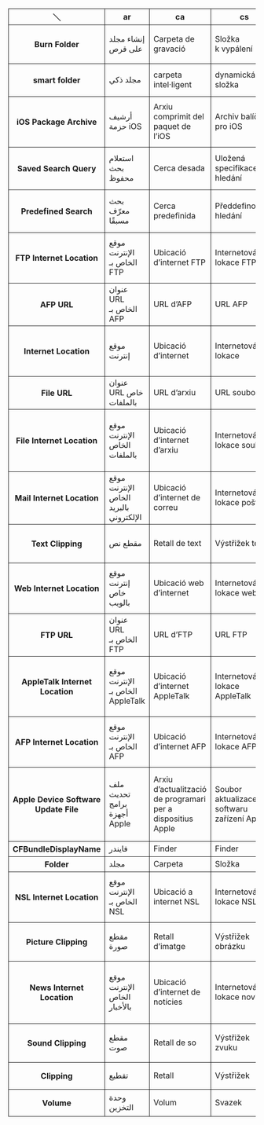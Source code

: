 <style>table { border-collapse:  collapse;table-layout: fixed;} th,td {border: solid 1px; }th{font-weight: bold;}</style><div class="CSS CLASS">
<table  class="CSS CLASS">
<caption>キャプションテキスト</caption>
<thead>
<tr>
<th title="R1C1">＼</th><th title="R1C2">ar</th><th title="R1C3">ca</th><th title="R1C4">cs</th><th title="R1C5">da</th><th title="R1C6">de</th><th title="R1C7">el</th><th title="R1C8">en</th><th title="R1C9">en_AU</th><th title="R1C10">en_GB</th><th title="R1C11">es</th><th title="R1C12">es_419</th><th title="R1C13">fi</th><th title="R1C14">fr</th><th title="R1C15">fr_CA</th><th title="R1C16">he</th><th title="R1C17">hi</th><th title="R1C18">hr</th><th title="R1C19">hu</th><th title="R1C20">id</th><th title="R1C21">it</th><th title="R1C22">ja</th><th title="R1C23">ko</th><th title="R1C24">ms</th><th title="R1C25">nl</th><th title="R1C26">no</th><th title="R1C27">pl</th><th title="R1C28">pt_BR</th><th title="R1C29">pt_PT</th><th title="R1C30">ro</th><th title="R1C31">ru</th><th title="R1C32">sk</th><th title="R1C33">sv</th><th title="R1C34">th</th><th title="R1C35">tr</th><th title="R1C36">uk</th><th title="R1C37">vi</th><th title="R1C38">zh_CN</th><th title="R1C39">zh_HK</th><th title="R1C40" scope="col">zh_TW</th>
</tr>
</thead>
<tbody>
<tr>
<th class="firstcolumn" title="R2C1:Burn Folder:＼"  scope="row">Burn Folder</th><td title="R2C2:Burn Folder:ar">إنشاء مجلد على قرص</td><td title="R2C3:Burn Folder:ca">Carpeta de gravació</td><td title="R2C4:Burn Folder:cs">Složka k vypálení</td><td title="R2C5:Burn Folder:da">Mappe til brænding</td><td title="R2C6:Burn Folder:de">Brennordner</td><td title="R2C7:Burn Folder:el">Φάκελος εγγραφής</td><td title="R2C8:Burn Folder:en">Burn Folder</td><td title="R2C9:Burn Folder:en_AU">Burn Folder</td><td title="R2C10:Burn Folder:en_GB">Burn Folder</td><td title="R2C11:Burn Folder:es">Carpeta de grabación</td><td title="R2C12:Burn Folder:es_419">Carpeta de grabación</td><td title="R2C13:Burn Folder:fi">Poltettava kansio</td><td title="R2C14:Burn Folder:fr">Dossier à graver</td><td title="R2C15:Burn Folder:fr_CA">Dossier à graver</td><td title="R2C16:Burn Folder:he">תיקיית צריבה</td><td title="R2C17:Burn Folder:hi">बर्न फ़ोल्डर</td><td title="R2C18:Burn Folder:hr">Mapa snimanja</td><td title="R2C19:Burn Folder:hu">Írási mappa</td><td title="R2C20:Burn Folder:id">Folder Bakar</td><td title="R2C21:Burn Folder:it">Cartella di masterizzazione</td><td title="R2C22:Burn Folder:ja">ディスク作成フォルダ</td><td title="R2C23:Burn Folder:ko">굽기 폴더</td><td title="R2C24:Burn Folder:ms">Folder Bakar</td><td title="R2C25:Burn Folder:nl">Brandmap</td><td title="R2C26:Burn Folder:no">Brennemappe</td><td title="R2C27:Burn Folder:pl">folder nagrywania</td><td title="R2C28:Burn Folder:pt_BR">Pasta de Gravação</td><td title="R2C29:Burn Folder:pt_PT">Pasta de gravação</td><td title="R2C30:Burn Folder:ro">Dosar de inscripționare</td><td title="R2C31:Burn Folder:ru">Новая папка записи</td><td title="R2C32:Burn Folder:sk">Priečinok na vypálenie</td><td title="R2C33:Burn Folder:sv">Bränningsmapp</td><td title="R2C34:Burn Folder:th">เขียนโฟลเดอร์</td><td title="R2C35:Burn Folder:tr">Diske Basılabilir Klasör</td><td title="R2C36:Burn Folder:uk">Папка для записування</td><td title="R2C37:Burn Folder:vi">Thư mục ghi đĩa</td><td title="R2C38:Burn Folder:zh_CN">刻录文件夹</td><td title="R2C39:Burn Folder:zh_HK">燒錄資料夾</td><td title="R2C40:Burn Folder:zh_TW">燒錄檔案夾</td>
</tr>
<tr>
<th class="firstcolumn" title="R3C1:smart folder:＼"  scope="row">smart folder</th><td title="R3C2:smart folder:ar">مجلد ذكي</td><td title="R3C3:smart folder:ca">carpeta intel·ligent</td><td title="R3C4:smart folder:cs">dynamická složka</td><td title="R3C5:smart folder:da">smart mappe</td><td title="R3C6:smart folder:de">Intelligenter Ordner</td><td title="R3C7:smart folder:el">έξυπνος φάκελος</td><td title="R3C8:smart folder:en">smart folder</td><td title="R3C9:smart folder:en_AU">smart folder</td><td title="R3C10:smart folder:en_GB">smart folder</td><td title="R3C11:smart folder:es">carpeta inteligente</td><td title="R3C12:smart folder:es_419">carpeta inteligente</td><td title="R3C13:smart folder:fi">älykäs kansio</td><td title="R3C14:smart folder:fr">dossier intelligent</td><td title="R3C15:smart folder:fr_CA">dossier intelligent</td><td title="R3C16:smart folder:he">תיקיה חכמה</td><td title="R3C17:smart folder:hi">स्मार्ट फ़ोल्डर</td><td title="R3C18:smart folder:hr">pametna mapa</td><td title="R3C19:smart folder:hu">intelligens mappa</td><td title="R3C20:smart folder:id">folder cerdas</td><td title="R3C21:smart folder:it">cartella smart</td><td title="R3C22:smart folder:ja">スマートフォルダ</td><td title="R3C23:smart folder:ko">스마트 폴더</td><td title="R3C24:smart folder:ms">folder pintar</td><td title="R3C25:smart folder:nl">slimme map</td><td title="R3C26:smart folder:no">smart mappe</td><td title="R3C27:smart folder:pl">folder inteligentny</td><td title="R3C28:smart folder:pt_BR">pasta inteligente</td><td title="R3C29:smart folder:pt_PT">pasta inteligente</td><td title="R3C30:smart folder:ro">dosar inteligent</td><td title="R3C31:smart folder:ru">смарт-папка</td><td title="R3C32:smart folder:sk">dynamický priečinok</td><td title="R3C33:smart folder:sv">smart mapp</td><td title="R3C34:smart folder:th">โฟลเดอร์อัจฉริยะ</td><td title="R3C35:smart folder:tr">akıllı klasör</td><td title="R3C36:smart folder:uk">динамічна папка</td><td title="R3C37:smart folder:vi">thư mục thông minh</td><td title="R3C38:smart folder:zh_CN">智能文件夹</td><td title="R3C39:smart folder:zh_HK">智慧型資料夾</td><td title="R3C40:smart folder:zh_TW">智慧型檔案夾</td>
</tr>
<tr>
<th class="firstcolumn" title="R4C1:iOS Package Archive:＼"  scope="row">iOS Package Archive</th><td title="R4C2:iOS Package Archive:ar">أرشيف حزمة iOS</td><td title="R4C3:iOS Package Archive:ca">Arxiu comprimit del paquet de l’iOS</td><td title="R4C4:iOS Package Archive:cs">Archiv balíčku pro iOS</td><td title="R4C5:iOS Package Archive:da">iOS-pakkearkiv</td><td title="R4C6:iOS Package Archive:de">iOS-Paketarchiv</td><td title="R4C7:iOS Package Archive:el">Αρχειοθήκη πακέτου iOS</td><td title="R4C8:iOS Package Archive:en">iOS Package Archive</td><td title="R4C9:iOS Package Archive:en_AU">iOS Package Archive</td><td title="R4C10:iOS Package Archive:en_GB">iOS Package Archive</td><td title="R4C11:iOS Package Archive:es">Archivo del paquete de iOS</td><td title="R4C12:iOS Package Archive:es_419">Archivo del paquete de iOS</td><td title="R4C13:iOS Package Archive:fi">iOS-pakettiarkisto</td><td title="R4C14:iOS Package Archive:fr">Archive de paquet iOS</td><td title="R4C15:iOS Package Archive:fr_CA">Archive de paquet iOS</td><td title="R4C16:iOS Package Archive:he">ארכיון חבילת iOS</td><td title="R4C17:iOS Package Archive:hi">iOS पैकेज आर्काइव</td><td title="R4C18:iOS Package Archive:hr">Arhiva iOS paketa</td><td title="R4C19:iOS Package Archive:hu">iOS-csomagarchívum</td><td title="R4C20:iOS Package Archive:id">Arsip Paket iOS</td><td title="R4C21:iOS Package Archive:it">Archivio pacchetto iOS</td><td title="R4C22:iOS Package Archive:ja">iOSパッケージのアーカイブ</td><td title="R4C23:iOS Package Archive:ko">iOS 패키지 아카이브</td><td title="R4C24:iOS Package Archive:ms">Arkib Pakej iOS</td><td title="R4C25:iOS Package Archive:nl">iOS-pakketarchief</td><td title="R4C26:iOS Package Archive:no">iOS-pakkearkiv</td><td title="R4C27:iOS Package Archive:pl">Archiwum pakietu iOS</td><td title="R4C28:iOS Package Archive:pt_BR">Arquivo Comprimido de Pacote do iOS</td><td title="R4C29:iOS Package Archive:pt_PT">Arquivo de pacote do iOS</td><td title="R4C30:iOS Package Archive:ro">Arhivă pachet iOS</td><td title="R4C31:iOS Package Archive:ru">Архив пакета iOS</td><td title="R4C32:iOS Package Archive:sk">Archív balíka iOS</td><td title="R4C33:iOS Package Archive:sv">iOS-paketarkiv</td><td title="R4C34:iOS Package Archive:th">ที่เก็บถาวรของชุดโปรแกรม iOS</td><td title="R4C35:iOS Package Archive:tr">iOS Paketi Arşivi</td><td title="R4C36:iOS Package Archive:uk">Архів пакета iOS</td><td title="R4C37:iOS Package Archive:vi">Bộ lưu trữ gói iOS</td><td title="R4C38:iOS Package Archive:zh_CN">iOS软件包归档</td><td title="R4C39:iOS Package Archive:zh_HK">iOS套裝封存檔</td><td title="R4C40:iOS Package Archive:zh_TW">iOS套件封存檔</td>
</tr>
<tr>
<th class="firstcolumn" title="R5C1:Saved Search Query:＼"  scope="row">Saved Search Query</th><td title="R5C2:Saved Search Query:ar">استعلام بحث محفوظ</td><td title="R5C3:Saved Search Query:ca">Cerca desada</td><td title="R5C4:Saved Search Query:cs">Uložená specifikace hledání</td><td title="R5C5:Saved Search Query:da">Gemt søgning</td><td title="R5C6:Saved Search Query:de">Gesicherte Suchabfrage</td><td title="R5C7:Saved Search Query:el">Αποθηκευμένο ερώτημα αναζήτησης</td><td title="R5C8:Saved Search Query:en">Saved Search Query</td><td title="R5C9:Saved Search Query:en_AU">Saved Search Query</td><td title="R5C10:Saved Search Query:en_GB">Saved Search Query</td><td title="R5C11:Saved Search Query:es">Búsqueda guardada</td><td title="R5C12:Saved Search Query:es_419">Búsqueda guardada</td><td title="R5C13:Saved Search Query:fi">Tallennettu hakukysely</td><td title="R5C14:Saved Search Query:fr">Recherche enregistrée</td><td title="R5C15:Saved Search Query:fr_CA">Recherche enregistrée</td><td title="R5C16:Saved Search Query:he">שאילתת חיפוש שמורה</td><td title="R5C17:Saved Search Query:hi">सहेजे गए सर्च क्वेरी</td><td title="R5C18:Saved Search Query:hr">Spremljeni upit pretrage</td><td title="R5C19:Saved Search Query:hu">Mentett keresési lekérdezés</td><td title="R5C20:Saved Search Query:id">Permintaan Pencarian yang Disimpan</td><td title="R5C21:Saved Search Query:it">Query di ricerca salvata</td><td title="R5C22:Saved Search Query:ja">保存された検索クエリー</td><td title="R5C23:Saved Search Query:ko">저장된 검색 쿼리</td><td title="R5C24:Saved Search Query:ms">Pertanyaan Carian Disimpan</td><td title="R5C25:Saved Search Query:nl">Bewaarde zoekactie</td><td title="R5C26:Saved Search Query:no">Arkivert søk</td><td title="R5C27:Saved Search Query:pl">zachowane wyszukiwanie</td><td title="R5C28:Saved Search Query:pt_BR">Busca Salva</td><td title="R5C29:Saved Search Query:pt_PT">Pesquisa guardada</td><td title="R5C30:Saved Search Query:ro">Căutare prin interogare salvată</td><td title="R5C31:Saved Search Query:ru">Сохр. параметры поиска</td><td title="R5C32:Saved Search Query:sk">Uložená požiadavka na vyhľadávanie</td><td title="R5C33:Saved Search Query:sv">Sparad sökfråga</td><td title="R5C34:Saved Search Query:th">คำถามในการค้นหาที่บันทึกไว้</td><td title="R5C35:Saved Search Query:tr">Kaydedilmiş Arama Sorgusu</td><td title="R5C36:Saved Search Query:uk">Збережені запити на пошук</td><td title="R5C37:Saved Search Query:vi">Truy vấn tìm kiếm đã lưu</td><td title="R5C38:Saved Search Query:zh_CN">已存储的搜索查询</td><td title="R5C39:Saved Search Query:zh_HK">已儲存的搜尋查詢</td><td title="R5C40:Saved Search Query:zh_TW">已儲存的搜尋查詢</td>
</tr>
<tr>
<th class="firstcolumn" title="R6C1:Predefined Search:＼"  scope="row">Predefined Search</th><td title="R6C2:Predefined Search:ar">بحث معرّف مسبقًا</td><td title="R6C3:Predefined Search:ca">Cerca predefinida</td><td title="R6C4:Predefined Search:cs">Předdefinované hledání</td><td title="R6C5:Predefined Search:da">Foruddefineret søgning</td><td title="R6C6:Predefined Search:de">Vordefinierte Suche</td><td title="R6C7:Predefined Search:el">Προκαθορισμένη αναζήτηση</td><td title="R6C8:Predefined Search:en">Predefined Search</td><td title="R6C9:Predefined Search:en_AU">Predefined Search</td><td title="R6C10:Predefined Search:en_GB">Predefined Search</td><td title="R6C11:Predefined Search:es">Búsqueda predefinida</td><td title="R6C12:Predefined Search:es_419">Búsqueda predefinida</td><td title="R6C13:Predefined Search:fi">Esimääritelty haku</td><td title="R6C14:Predefined Search:fr">Recherche prédéfinie</td><td title="R6C15:Predefined Search:fr_CA">Recherche prédéfinie</td><td title="R6C16:Predefined Search:he">חיפוש מוגדר מראש</td><td title="R6C17:Predefined Search:hi">पूर्वनिर्धारित खोज</td><td title="R6C18:Predefined Search:hr">Unaprijed definirana pretraga</td><td title="R6C19:Predefined Search:hu">Előre megadott keresés</td><td title="R6C20:Predefined Search:id">Pencarian yang Ditentukan Sebelumnya</td><td title="R6C21:Predefined Search:it">Ricerca predefinita</td><td title="R6C22:Predefined Search:ja">定義済みの検索</td><td title="R6C23:Predefined Search:ko">프리셋된 검색</td><td title="R6C24:Predefined Search:ms">Carian Pratakrif</td><td title="R6C25:Predefined Search:nl">Voorgedefinieerde zoekopdracht</td><td title="R6C26:Predefined Search:no">Forhåndsdefinert søk</td><td title="R6C27:Predefined Search:pl">wstępnie zdefiniowane wyszukiwanie</td><td title="R6C28:Predefined Search:pt_BR">Busca Predefinida</td><td title="R6C29:Predefined Search:pt_PT">Pesquisa predefinida</td><td title="R6C30:Predefined Search:ro">Căutare predefinită</td><td title="R6C31:Predefined Search:ru">Предопределенный поиск</td><td title="R6C32:Predefined Search:sk">Preddefinované Vyhľadávanie</td><td title="R6C33:Predefined Search:sv">Fördefinierad sökning</td><td title="R6C34:Predefined Search:th">การค้นหาที่กำหนดไว้ล่วงหน้า</td><td title="R6C35:Predefined Search:tr">Önceden Tanımlı Arama</td><td title="R6C36:Predefined Search:uk">Передвизначений пошук</td><td title="R6C37:Predefined Search:vi">Tìm kiếm được xác định trước</td><td title="R6C38:Predefined Search:zh_CN">预先定义的搜索</td><td title="R6C39:Predefined Search:zh_HK">預先定義的搜尋</td><td title="R6C40:Predefined Search:zh_TW">預先定義的搜尋</td>
</tr>
<tr>
<th class="firstcolumn" title="R7C1:FTP Internet Location:＼"  scope="row">FTP Internet Location</th><td title="R7C2:FTP Internet Location:ar">موقع الإنترنت الخاص بـ FTP</td><td title="R7C3:FTP Internet Location:ca">Ubicació d’internet FTP</td><td title="R7C4:FTP Internet Location:cs">Internetová lokace FTP</td><td title="R7C5:FTP Internet Location:da">Internetadresse via FTP</td><td title="R7C6:FTP Internet Location:de">FTP-Internetadresse</td><td title="R7C7:FTP Internet Location:el">Διαδικτυακή τοποθεσία FTP</td><td title="R7C8:FTP Internet Location:en">FTP Internet Location</td><td title="R7C9:FTP Internet Location:en_AU">FTP Internet Location</td><td title="R7C10:FTP Internet Location:en_GB">FTP Internet Location</td><td title="R7C11:FTP Internet Location:es">Dirección de internet FTP</td><td title="R7C12:FTP Internet Location:es_419">Dirección de Internet FTP</td><td title="R7C13:FTP Internet Location:fi">FTP-internet-sijainti</td><td title="R7C14:FTP Internet Location:fr">Adresse Internet FTP</td><td title="R7C15:FTP Internet Location:fr_CA">Adresse Internet FTP</td><td title="R7C16:FTP Internet Location:he">קישור FTP</td><td title="R7C17:FTP Internet Location:hi">FTP इंटरनेट स्थल</td><td title="R7C18:FTP Internet Location:hr">FTP internetska lokacija</td><td title="R7C19:FTP Internet Location:hu">FTP-internethely</td><td title="R7C20:FTP Internet Location:id">Lokasi Internet FTP</td><td title="R7C21:FTP Internet Location:it">Indirizzo internet FTP</td><td title="R7C22:FTP Internet Location:ja">FTPインターネットロケーション</td><td title="R7C23:FTP Internet Location:ko">FTP 인터넷 위치</td><td title="R7C24:FTP Internet Location:ms">Lokasi Internet FTP</td><td title="R7C25:FTP Internet Location:nl">FTP-internetlocatie</td><td title="R7C26:FTP Internet Location:no">FTP-adresse</td><td title="R7C27:FTP Internet Location:pl">adres FTP w Internecie</td><td title="R7C28:FTP Internet Location:pt_BR">Localização de Internet do FTP</td><td title="R7C29:FTP Internet Location:pt_PT">Localização de internet FTP</td><td title="R7C30:FTP Internet Location:ro">Adresă internet FTP</td><td title="R7C31:FTP Internet Location:ru">FTP интернет-адрес</td><td title="R7C32:FTP Internet Location:sk">Internetová lokalita FTP</td><td title="R7C33:FTP Internet Location:sv">FTP-internetplats</td><td title="R7C34:FTP Internet Location:th">ตำแหน่งอินเทอร์เน็ตของ FTP</td><td title="R7C35:FTP Internet Location:tr">FTP İnternet Yeri</td><td title="R7C36:FTP Internet Location:uk">Інтернет-адреса FTP</td><td title="R7C37:FTP Internet Location:vi">Vị trí internet FTP</td><td title="R7C38:FTP Internet Location:zh_CN">FTP互联网位置</td><td title="R7C39:FTP Internet Location:zh_HK">FTP互聯網位置</td><td title="R7C40:FTP Internet Location:zh_TW">FTP網際網路位置</td>
</tr>
<tr>
<th class="firstcolumn" title="R8C1:AFP URL:＼"  scope="row">AFP URL</th><td title="R8C2:AFP URL:ar">عنوان URL الخاص بـ AFP</td><td title="R8C3:AFP URL:ca">URL d’AFP</td><td title="R8C4:AFP URL:cs">URL AFP</td><td title="R8C5:AFP URL:da">AFP-URL</td><td title="R8C6:AFP URL:de">AFP-URL</td><td title="R8C7:AFP URL:el">URL AFP</td><td title="R8C8:AFP URL:en">AFP URL</td><td title="R8C9:AFP URL:en_AU">AFP URL</td><td title="R8C10:AFP URL:en_GB">AFP URL</td><td title="R8C11:AFP URL:es">URL AFP</td><td title="R8C12:AFP URL:es_419">URL AFP</td><td title="R8C13:AFP URL:fi">AFP-osoite</td><td title="R8C14:AFP URL:fr">URL AFP</td><td title="R8C15:AFP URL:fr_CA">URL AFP</td><td title="R8C16:AFP URL:he">כתובת AFP</td><td title="R8C17:AFP URL:hi">AFP URL</td><td title="R8C18:AFP URL:hr">AFP URL</td><td title="R8C19:AFP URL:hu">AFP URL</td><td title="R8C20:AFP URL:id">URL AFP</td><td title="R8C21:AFP URL:it">URL AFP</td><td title="R8C22:AFP URL:ja">AFP URL</td><td title="R8C23:AFP URL:ko">AFP URL</td><td title="R8C24:AFP URL:ms">URL AFP</td><td title="R8C25:AFP URL:nl">AFP-URL</td><td title="R8C26:AFP URL:no">AFP-URL</td><td title="R8C27:AFP URL:pl">URL AFP</td><td title="R8C28:AFP URL:pt_BR">URL do AFP</td><td title="R8C29:AFP URL:pt_PT">URL AFP</td><td title="R8C30:AFP URL:ro">URL pentru AFP</td><td title="R8C31:AFP URL:ru">AFP URL</td><td title="R8C32:AFP URL:sk">AFP URL</td><td title="R8C33:AFP URL:sv">AFP-URL</td><td title="R8C34:AFP URL:th">AFP URL</td><td title="R8C35:AFP URL:tr">AFP URL’si</td><td title="R8C36:AFP URL:uk">URL-адреса AFP</td><td title="R8C37:AFP URL:vi">URL AFP</td><td title="R8C38:AFP URL:zh_CN">AFP URL</td><td title="R8C39:AFP URL:zh_HK">AFP URL</td><td title="R8C40:AFP URL:zh_TW">AFP URL</td>
</tr>
<tr>
<th class="firstcolumn" title="R9C1:Internet Location:＼"  scope="row">Internet Location</th><td title="R9C2:Internet Location:ar">موقع إنترنت</td><td title="R9C3:Internet Location:ca">Ubicació d’internet</td><td title="R9C4:Internet Location:cs">Internetová lokace</td><td title="R9C5:Internet Location:da">Internetadresse</td><td title="R9C6:Internet Location:de">Internetadresse</td><td title="R9C7:Internet Location:el">Διαδικτυακή τοποθεσία </td><td title="R9C8:Internet Location:en">Internet Location</td><td title="R9C9:Internet Location:en_AU">Internet Location</td><td title="R9C10:Internet Location:en_GB">Internet Location</td><td title="R9C11:Internet Location:es">Dirección de internet</td><td title="R9C12:Internet Location:es_419">Dirección de Internet</td><td title="R9C13:Internet Location:fi">Internet-sijainti</td><td title="R9C14:Internet Location:fr">Adresse Internet</td><td title="R9C15:Internet Location:fr_CA">Adresse Internet</td><td title="R9C16:Internet Location:he">קישור</td><td title="R9C17:Internet Location:hi">इंटरनेट स्थान</td><td title="R9C18:Internet Location:hr">Internetska lokacija</td><td title="R9C19:Internet Location:hu">Internethely</td><td title="R9C20:Internet Location:id">Lokasi Internet</td><td title="R9C21:Internet Location:it">Indirizzo internet</td><td title="R9C22:Internet Location:ja">インターネットロケーション</td><td title="R9C23:Internet Location:ko">인터넷 위치</td><td title="R9C24:Internet Location:ms">Lokasi Internet</td><td title="R9C25:Internet Location:nl">Internetlocatie</td><td title="R9C26:Internet Location:no">Internettadresse</td><td title="R9C27:Internet Location:pl">adres w Internecie</td><td title="R9C28:Internet Location:pt_BR">Localização de Internet</td><td title="R9C29:Internet Location:pt_PT">Localização de internet</td><td title="R9C30:Internet Location:ro">Adresă internet</td><td title="R9C31:Internet Location:ru">Интернет-адрес</td><td title="R9C32:Internet Location:sk">Internetová lokalita</td><td title="R9C33:Internet Location:sv">Internetplats</td><td title="R9C34:Internet Location:th">ตำแหน่งอินเทอร์เน็ต</td><td title="R9C35:Internet Location:tr">İnternet Yeri</td><td title="R9C36:Internet Location:uk">Інтернет-адреса</td><td title="R9C37:Internet Location:vi">Vị trí internet</td><td title="R9C38:Internet Location:zh_CN">互联网位置</td><td title="R9C39:Internet Location:zh_HK">互聯網位置</td><td title="R9C40:Internet Location:zh_TW">網際網路位置</td>
</tr>
<tr>
<th class="firstcolumn" title="R10C1:File URL:＼"  scope="row">File URL</th><td title="R10C2:File URL:ar">عنوان URL خاص بالملفات</td><td title="R10C3:File URL:ca">URL d’arxiu</td><td title="R10C4:File URL:cs">URL souboru</td><td title="R10C5:File URL:da">Arkivs URL</td><td title="R10C6:File URL:de">Datei-URL</td><td title="R10C7:File URL:el">URL αρχείου</td><td title="R10C8:File URL:en">File URL</td><td title="R10C9:File URL:en_AU">File URL</td><td title="R10C10:File URL:en_GB">File URL</td><td title="R10C11:File URL:es">Archivo URL</td><td title="R10C12:File URL:es_419">Archivo URL</td><td title="R10C13:File URL:fi">Tiedosto-osoite</td><td title="R10C14:File URL:fr">URL du fichier</td><td title="R10C15:File URL:fr_CA">URL du fichier</td><td title="R10C16:File URL:he">כתובת הקובץ</td><td title="R10C17:File URL:hi">फ़ाइल URL</td><td title="R10C18:File URL:hr">URL datoteke</td><td title="R10C19:File URL:hu">Fájl URL</td><td title="R10C20:File URL:id">URL File</td><td title="R10C21:File URL:it">File URL</td><td title="R10C22:File URL:ja">ファイルURL</td><td title="R10C23:File URL:ko">파일 URL</td><td title="R10C24:File URL:ms">URL Fail</td><td title="R10C25:File URL:nl">Bestands-URL</td><td title="R10C26:File URL:no">Fil-URL</td><td title="R10C27:File URL:pl">adres URL pliku</td><td title="R10C28:File URL:pt_BR">URL do Arquivo</td><td title="R10C29:File URL:pt_PT">URL do Ficheiro</td><td title="R10C30:File URL:ro">URL pentru fișier</td><td title="R10C31:File URL:ru">URL-адрес файла</td><td title="R10C32:File URL:sk">URL súboru</td><td title="R10C33:File URL:sv">Fil-URL</td><td title="R10C34:File URL:th">URL ของไฟล์</td><td title="R10C35:File URL:tr">Dosya URL’si</td><td title="R10C36:File URL:uk">URL файлу</td><td title="R10C37:File URL:vi">URL tệp</td><td title="R10C38:File URL:zh_CN">文件URL</td><td title="R10C39:File URL:zh_HK">檔案URL</td><td title="R10C40:File URL:zh_TW">檔案URL</td>
</tr>
<tr>
<th class="firstcolumn" title="R11C1:File Internet Location:＼"  scope="row">File Internet Location</th><td title="R11C2:File Internet Location:ar">موقع الإنترنت الخاص بالملفات</td><td title="R11C3:File Internet Location:ca">Ubicació d’internet d’arxiu</td><td title="R11C4:File Internet Location:cs">Internetová lokace souboru</td><td title="R11C5:File Internet Location:da">Internetadresse via arkivsystem</td><td title="R11C6:File Internet Location:de">Datei-Internetadresse</td><td title="R11C7:File Internet Location:el">Διαδικτυακή τοποθεσία αρχείου</td><td title="R11C8:File Internet Location:en">File Internet Location</td><td title="R11C9:File Internet Location:en_AU">File Internet Location</td><td title="R11C10:File Internet Location:en_GB">File Internet Location</td><td title="R11C11:File Internet Location:es">Dirección de internet del archivo</td><td title="R11C12:File Internet Location:es_419">Dirección de Internet del archivo</td><td title="R11C13:File Internet Location:fi">Tiedoston internet-sijainti</td><td title="R11C14:File Internet Location:fr">Adresse Internet du fichier</td><td title="R11C15:File Internet Location:fr_CA">Adresse Internet du fichier</td><td title="R11C16:File Internet Location:he">קישור קובץ</td><td title="R11C17:File Internet Location:hi">फ़ाइल इंटरनेट स्थल</td><td title="R11C18:File Internet Location:hr">Internetska lokacija datoteke</td><td title="R11C19:File Internet Location:hu">Fájlinternethely</td><td title="R11C20:File Internet Location:id">Lokasi Internet File</td><td title="R11C21:File Internet Location:it">Indirizzo file internet</td><td title="R11C22:File Internet Location:ja">ファイルインターネットロケーション</td><td title="R11C23:File Internet Location:ko">파일 인터넷 위치</td><td title="R11C24:File Internet Location:ms">Lokasi Internet Fail</td><td title="R11C25:File Internet Location:nl">Bestandsinternetlocatie</td><td title="R11C26:File Internet Location:no">Fil-internettadresse</td><td title="R11C27:File Internet Location:pl">adres pliku w Internecie</td><td title="R11C28:File Internet Location:pt_BR">Localização de Internet do Arquivo</td><td title="R11C29:File Internet Location:pt_PT">Localização de internet do ficheiro</td><td title="R11C30:File Internet Location:ro">Adresă internet pentru fișier</td><td title="R11C31:File Internet Location:ru">Интернет-адрес файла</td><td title="R11C32:File Internet Location:sk">Internetová lokalita Súboru</td><td title="R11C33:File Internet Location:sv">Fil-internetplats</td><td title="R11C34:File Internet Location:th">ตำแหน่งอินเทอร์เน็ตของไฟล์</td><td title="R11C35:File Internet Location:tr">Dosyanın İnternet Yeri</td><td title="R11C36:File Internet Location:uk">Інтернет-адреса файлу</td><td title="R11C37:File Internet Location:vi">Vị trí internet của tệp</td><td title="R11C38:File Internet Location:zh_CN">文件互联网位置</td><td title="R11C39:File Internet Location:zh_HK">檔案互聯網位置</td><td title="R11C40:File Internet Location:zh_TW">檔案網際網路位置</td>
</tr>
<tr>
<th class="firstcolumn" title="R12C1:Mail Internet Location:＼"  scope="row">Mail Internet Location</th><td title="R12C2:Mail Internet Location:ar">موقع الإنترنت الخاص بالبريد الإلكتروني</td><td title="R12C3:Mail Internet Location:ca">Ubicació d’internet de correu</td><td title="R12C4:Mail Internet Location:cs">Internetová lokace pošty</td><td title="R12C5:Mail Internet Location:da">Internetadresse via mailprotokol</td><td title="R12C6:Mail Internet Location:de">Mail-Internetadresse</td><td title="R12C7:Mail Internet Location:el">Διαδικτυακή τοποθεσία Mail</td><td title="R12C8:Mail Internet Location:en">Mail Internet Location</td><td title="R12C9:Mail Internet Location:en_AU">Mail Internet Location</td><td title="R12C10:Mail Internet Location:en_GB">Mail Internet Location</td><td title="R12C11:Mail Internet Location:es">Dirección de internet de correo</td><td title="R12C12:Mail Internet Location:es_419">Dirección de Internet de correo</td><td title="R12C13:Mail Internet Location:fi">Sähköposti-internet-sijainti</td><td title="R12C14:Mail Internet Location:fr">Adresse Internet de Mail</td><td title="R12C15:Mail Internet Location:fr_CA">Adresse Internet de Mail</td><td title="R12C16:Mail Internet Location:he">קישור דוא״ל</td><td title="R12C17:Mail Internet Location:hi">मेल इंटरनेट स्थान</td><td title="R12C18:Mail Internet Location:hr">Mail internet lokacija</td><td title="R12C19:Mail Internet Location:hu">Mail-internethely</td><td title="R12C20:Mail Internet Location:id">Lokasi Internet Mail</td><td title="R12C21:Mail Internet Location:it">Indirizzo internet Mail</td><td title="R12C22:Mail Internet Location:ja">メールインターネットロケーション</td><td title="R12C23:Mail Internet Location:ko">Mail 인터넷 위치</td><td title="R12C24:Mail Internet Location:ms">Lokasi Internet Mail</td><td title="R12C25:Mail Internet Location:nl">E-mailinternetlocatie</td><td title="R12C26:Mail Internet Location:no">E-postadresse</td><td title="R12C27:Mail Internet Location:pl">adres pocztowy w Internecie</td><td title="R12C28:Mail Internet Location:pt_BR">Localização de Internet do Correio</td><td title="R12C29:Mail Internet Location:pt_PT">Localização de internet do correio</td><td title="R12C30:Mail Internet Location:ro">Adresă internet de e-mail</td><td title="R12C31:Mail Internet Location:ru">Интернет-адрес Почты</td><td title="R12C32:Mail Internet Location:sk">Internetová lokalita Mailu</td><td title="R12C33:Mail Internet Location:sv">Mail-internetplats</td><td title="R12C34:Mail Internet Location:th">ตำแหน่งอินเทอร์เน็ตเมล</td><td title="R12C35:Mail Internet Location:tr">Mail İnternet Yeri</td><td title="R12C36:Mail Internet Location:uk">Поштова адреса</td><td title="R12C37:Mail Internet Location:vi">Vị trí internet của Mail</td><td title="R12C38:Mail Internet Location:zh_CN">邮件互联网位置</td><td title="R12C39:Mail Internet Location:zh_HK">郵件互聯網位置</td><td title="R12C40:Mail Internet Location:zh_TW">郵件網際網路位置</td>
</tr>
<tr>
<th class="firstcolumn" title="R13C1:Text Clipping:＼"  scope="row">Text Clipping</th><td title="R13C2:Text Clipping:ar">مقطع نص</td><td title="R13C3:Text Clipping:ca">Retall de text</td><td title="R13C4:Text Clipping:cs">Výstřižek textu</td><td title="R13C5:Text Clipping:da">Tekstudsnit</td><td title="R13C6:Text Clipping:de">Textclip</td><td title="R13C7:Text Clipping:el">Περικοπή κειμένου</td><td title="R13C8:Text Clipping:en">Text Clipping</td><td title="R13C9:Text Clipping:en_AU">Text Clipping</td><td title="R13C10:Text Clipping:en_GB">Text Clipping</td><td title="R13C11:Text Clipping:es">Recorte de texto</td><td title="R13C12:Text Clipping:es_419">Recorte de texto</td><td title="R13C13:Text Clipping:fi">Tekstileike</td><td title="R13C14:Text Clipping:fr">Extrait de texte</td><td title="R13C15:Text Clipping:fr_CA">Extrait de texte</td><td title="R13C16:Text Clipping:he">קטע מלל</td><td title="R13C17:Text Clipping:hi">टेक्स्ट क्लिपिंग</td><td title="R13C18:Text Clipping:hr">Isječak teksta</td><td title="R13C19:Text Clipping:hu">Szövegkivágás</td><td title="R13C20:Text Clipping:id">Pemendekan Teks</td><td title="R13C21:Text Clipping:it">Archivio testo</td><td title="R13C22:Text Clipping:ja">テキストクリッピング</td><td title="R13C23:Text Clipping:ko">텍스트 클리핑</td><td title="R13C24:Text Clipping:ms">Pemotongan Teks</td><td title="R13C25:Text Clipping:nl">Tekstfragment</td><td title="R13C26:Text Clipping:no">Tekstutklipp</td><td title="R13C27:Text Clipping:pl">wycinek tekstowy</td><td title="R13C28:Text Clipping:pt_BR">Recorte de Texto</td><td title="R13C29:Text Clipping:pt_PT">Extrato de texto</td><td title="R13C30:Text Clipping:ro">Decupaj text</td><td title="R13C31:Text Clipping:ru">Фрагмент текста</td><td title="R13C32:Text Clipping:sk">Výrez z textu</td><td title="R13C33:Text Clipping:sv">Textutdrag</td><td title="R13C34:Text Clipping:th">คลิปข้อความ</td><td title="R13C35:Text Clipping:tr">Metin Kesiği</td><td title="R13C36:Text Clipping:uk">Текстовий фрагмент</td><td title="R13C37:Text Clipping:vi">Cắt văn bản</td><td title="R13C38:Text Clipping:zh_CN">文本剪辑</td><td title="R13C39:Text Clipping:zh_HK">文字片段</td><td title="R13C40:Text Clipping:zh_TW">文字片段</td>
</tr>
<tr>
<th class="firstcolumn" title="R14C1:Web Internet Location:＼"  scope="row">Web Internet Location</th><td title="R14C2:Web Internet Location:ar">موقع إنترنت خاص بالويب</td><td title="R14C3:Web Internet Location:ca">Ubicació web d’internet</td><td title="R14C4:Web Internet Location:cs">Internetová lokace webu</td><td title="R14C5:Web Internet Location:da">Internetadresse</td><td title="R14C6:Web Internet Location:de">Web-Internetadresse</td><td title="R14C7:Web Internet Location:el">Διαδικτυακή τοποθεσία Ιστού</td><td title="R14C8:Web Internet Location:en">Web Internet Location</td><td title="R14C9:Web Internet Location:en_AU">Web Internet Location</td><td title="R14C10:Web Internet Location:en_GB">Web Internet Location</td><td title="R14C11:Web Internet Location:es">Dirección de internet de la Web</td><td title="R14C12:Web Internet Location:es_419">Dirección de Internet de la Web</td><td title="R14C13:Web Internet Location:fi">Internet-sijainti</td><td title="R14C14:Web Internet Location:fr">Adresse Internet du Web</td><td title="R14C15:Web Internet Location:fr_CA">Adresse Internet du Web</td><td title="R14C16:Web Internet Location:he">קישור ברשת</td><td title="R14C17:Web Internet Location:hi">वेब इंटरनेट स्थान</td><td title="R14C18:Web Internet Location:hr">Internetska web lokacija</td><td title="R14C19:Web Internet Location:hu">Webinternethely</td><td title="R14C20:Web Internet Location:id">Lokasi Internet Web</td><td title="R14C21:Web Internet Location:it">Indirizzo web internet</td><td title="R14C22:Web Internet Location:ja">Webインターネットロケーション</td><td title="R14C23:Web Internet Location:ko">웹 인터넷 위치</td><td title="R14C24:Web Internet Location:ms">Lokasi Internet Web</td><td title="R14C25:Web Internet Location:nl">Web-internetlocatie</td><td title="R14C26:Web Internet Location:no">Internettadresse</td><td title="R14C27:Web Internet Location:pl">adres www w Internecie</td><td title="R14C28:Web Internet Location:pt_BR">Localização na Internet (Web)</td><td title="R14C29:Web Internet Location:pt_PT">Localização web internet</td><td title="R14C30:Web Internet Location:ro">Adresă internet pentru web</td><td title="R14C31:Web Internet Location:ru">Интернет-адрес</td><td title="R14C32:Web Internet Location:sk">Webová internetová lokalita</td><td title="R14C33:Web Internet Location:sv">Webb-internetplats</td><td title="R14C34:Web Internet Location:th">ตำแหน่งอินเทอร์เน็ตของเว็บ</td><td title="R14C35:Web Internet Location:tr">Web İnternet Yeri</td><td title="R14C36:Web Internet Location:uk">Адреса вебсторінки</td><td title="R14C37:Web Internet Location:vi">Vị trí Web trên internet</td><td title="R14C38:Web Internet Location:zh_CN">网页互联网位置</td><td title="R14C39:Web Internet Location:zh_HK">網頁互聯網位置</td><td title="R14C40:Web Internet Location:zh_TW">網頁網際網路位置</td>
</tr>
<tr>
<th class="firstcolumn" title="R15C1:FTP URL:＼"  scope="row">FTP URL</th><td title="R15C2:FTP URL:ar">عنوان URL الخاص بـ FTP</td><td title="R15C3:FTP URL:ca">URL d’FTP</td><td title="R15C4:FTP URL:cs">URL FTP</td><td title="R15C5:FTP URL:da">FTP-URL</td><td title="R15C6:FTP URL:de">FTP-URL</td><td title="R15C7:FTP URL:el">URL FTP</td><td title="R15C8:FTP URL:en">FTP URL</td><td title="R15C9:FTP URL:en_AU">FTP URL</td><td title="R15C10:FTP URL:en_GB">FTP URL</td><td title="R15C11:FTP URL:es">URL FTP</td><td title="R15C12:FTP URL:es_419">URL FTP</td><td title="R15C13:FTP URL:fi">FTP-osoite</td><td title="R15C14:FTP URL:fr">URL FTP</td><td title="R15C15:FTP URL:fr_CA">URL FTP</td><td title="R15C16:FTP URL:he">כתובת FTP</td><td title="R15C17:FTP URL:hi">FTP URL</td><td title="R15C18:FTP URL:hr">FTP URL</td><td title="R15C19:FTP URL:hu">FTP URL</td><td title="R15C20:FTP URL:id">URL FTP</td><td title="R15C21:FTP URL:it">URL FTP</td><td title="R15C22:FTP URL:ja">FTP URL</td><td title="R15C23:FTP URL:ko">FTP URL</td><td title="R15C24:FTP URL:ms">FTP URL</td><td title="R15C25:FTP URL:nl">FTP-URL</td><td title="R15C26:FTP URL:no">FTP-URL</td><td title="R15C27:FTP URL:pl">adres URL FTP</td><td title="R15C28:FTP URL:pt_BR">URL do FTP</td><td title="R15C29:FTP URL:pt_PT">URL FTP</td><td title="R15C30:FTP URL:ro">URL pentru FTP</td><td title="R15C31:FTP URL:ru">FTP URL</td><td title="R15C32:FTP URL:sk">FTP URL</td><td title="R15C33:FTP URL:sv">FTP-URL</td><td title="R15C34:FTP URL:th">FTP URL</td><td title="R15C35:FTP URL:tr">FTP URL’si</td><td title="R15C36:FTP URL:uk">FTP-адреса</td><td title="R15C37:FTP URL:vi">URL FTP</td><td title="R15C38:FTP URL:zh_CN">FTP URL</td><td title="R15C39:FTP URL:zh_HK">FTP URL</td><td title="R15C40:FTP URL:zh_TW">FTP URL</td>
</tr>
<tr>
<th class="firstcolumn" title="R16C1:AppleTalk Internet Location:＼"  scope="row">AppleTalk Internet Location</th><td title="R16C2:AppleTalk Internet Location:ar">موقع الإنترنت الخاص بـ AppleTalk</td><td title="R16C3:AppleTalk Internet Location:ca">Ubicació d’internet AppleTalk</td><td title="R16C4:AppleTalk Internet Location:cs">Internetová lokace AppleTalk</td><td title="R16C5:AppleTalk Internet Location:da">Internetadresse via AppleTalk</td><td title="R16C6:AppleTalk Internet Location:de">AppleTalk-Internetadresse</td><td title="R16C7:AppleTalk Internet Location:el">Διαδικτυακή τοποθεσία AppleTalk</td><td title="R16C8:AppleTalk Internet Location:en">AppleTalk Internet Location</td><td title="R16C9:AppleTalk Internet Location:en_AU">AppleTalk Internet Location</td><td title="R16C10:AppleTalk Internet Location:en_GB">AppleTalk Internet Location</td><td title="R16C11:AppleTalk Internet Location:es">Dirección de internet AppleTalk</td><td title="R16C12:AppleTalk Internet Location:es_419">Dirección de Internet AppleTalk</td><td title="R16C13:AppleTalk Internet Location:fi">AppleTalk-internet-sijainti</td><td title="R16C14:AppleTalk Internet Location:fr">Adresse Internet AppleTalk</td><td title="R16C15:AppleTalk Internet Location:fr_CA">Adresse Internet AppleTalk</td><td title="R16C16:AppleTalk Internet Location:he">קישור AppleTalk</td><td title="R16C17:AppleTalk Internet Location:hi">AppleTalk इंटरनेट स्थल</td><td title="R16C18:AppleTalk Internet Location:hr">AppleTalk internetska lokacija</td><td title="R16C19:AppleTalk Internet Location:hu">AppleTalk internethely</td><td title="R16C20:AppleTalk Internet Location:id">Lokasi Internet AppleTalk</td><td title="R16C21:AppleTalk Internet Location:it">Indirizzo internet AppleTalk</td><td title="R16C22:AppleTalk Internet Location:ja">AppleTalkインターネットロケーション</td><td title="R16C23:AppleTalk Internet Location:ko">AppleTalk 인터넷 위치</td><td title="R16C24:AppleTalk Internet Location:ms">Lokasi Internet AppleTalk</td><td title="R16C25:AppleTalk Internet Location:nl">AppleTalk-internetlocatie</td><td title="R16C26:AppleTalk Internet Location:no">AppleTalk-internettadresse</td><td title="R16C27:AppleTalk Internet Location:pl">adres AppleTalk w Internecie</td><td title="R16C28:AppleTalk Internet Location:pt_BR">Localização de Internet da AppleTalk</td><td title="R16C29:AppleTalk Internet Location:pt_PT">Localização de internet AppleTalk</td><td title="R16C30:AppleTalk Internet Location:ro">Adresă internet AppleTalk</td><td title="R16C31:AppleTalk Internet Location:ru">AppleTalk интернет-адрес</td><td title="R16C32:AppleTalk Internet Location:sk">AppleTalk Internetová lokalita</td><td title="R16C33:AppleTalk Internet Location:sv">AppleTalk-internetplats</td><td title="R16C34:AppleTalk Internet Location:th">ตำแหน่งอินเทอร์เน็ตของ AppleTalk</td><td title="R16C35:AppleTalk Internet Location:tr">AppleTalk İnternet Yeri</td><td title="R16C36:AppleTalk Internet Location:uk">Інтернет-адреса AppleTalk</td><td title="R16C37:AppleTalk Internet Location:vi">Vị trí AppleTalk trên internet</td><td title="R16C38:AppleTalk Internet Location:zh_CN">AppleTalk互联网位置</td><td title="R16C39:AppleTalk Internet Location:zh_HK">AppleTalk互聯網位置</td><td title="R16C40:AppleTalk Internet Location:zh_TW">AppleTalk網際網路位置</td>
</tr>
<tr>
<th class="firstcolumn" title="R17C1:AFP Internet Location:＼"  scope="row">AFP Internet Location</th><td title="R17C2:AFP Internet Location:ar">موقع الإنترنت الخاص بـ AFP</td><td title="R17C3:AFP Internet Location:ca">Ubicació d’internet AFP</td><td title="R17C4:AFP Internet Location:cs">Internetová lokace AFP</td><td title="R17C5:AFP Internet Location:da">Internetadresse via AFP</td><td title="R17C6:AFP Internet Location:de">AFP-Internetadresse</td><td title="R17C7:AFP Internet Location:el">Διαδικτυακή τοποθεσία AFP</td><td title="R17C8:AFP Internet Location:en">AFP Internet Location</td><td title="R17C9:AFP Internet Location:en_AU">AFP Internet Location</td><td title="R17C10:AFP Internet Location:en_GB">AFP Internet Location</td><td title="R17C11:AFP Internet Location:es">Dirección de internet AFP</td><td title="R17C12:AFP Internet Location:es_419">Dirección de Internet AFP</td><td title="R17C13:AFP Internet Location:fi">AFP-internet-sijainti</td><td title="R17C14:AFP Internet Location:fr">Adresse Internet AFP</td><td title="R17C15:AFP Internet Location:fr_CA">Adresse Internet AFP</td><td title="R17C16:AFP Internet Location:he">קישור AFP</td><td title="R17C17:AFP Internet Location:hi">AFP इंटरनेट स्थल</td><td title="R17C18:AFP Internet Location:hr">AFP internetska lokacija</td><td title="R17C19:AFP Internet Location:hu">AFP internethely</td><td title="R17C20:AFP Internet Location:id">Lokasi Internet AFP</td><td title="R17C21:AFP Internet Location:it">Indirizzo internet AFP</td><td title="R17C22:AFP Internet Location:ja">AFPインターネットロケーション</td><td title="R17C23:AFP Internet Location:ko">AFP 인터넷 위치</td><td title="R17C24:AFP Internet Location:ms">Lokasi Internet AFP</td><td title="R17C25:AFP Internet Location:nl">AFP-internetlocatie</td><td title="R17C26:AFP Internet Location:no">AFP-internettadresse</td><td title="R17C27:AFP Internet Location:pl">adres AFP w Internecie</td><td title="R17C28:AFP Internet Location:pt_BR">Localização de Internet do AFP</td><td title="R17C29:AFP Internet Location:pt_PT">Localização de internet AFP</td><td title="R17C30:AFP Internet Location:ro">Adresă internet AFP</td><td title="R17C31:AFP Internet Location:ru">AFP интернет-адрес</td><td title="R17C32:AFP Internet Location:sk">AFP internetová lokalita</td><td title="R17C33:AFP Internet Location:sv">AFP-internetplats</td><td title="R17C34:AFP Internet Location:th">ตำแหน่งอินเทอร์เน็ตของ AFP</td><td title="R17C35:AFP Internet Location:tr">AFP İnternet Yeri</td><td title="R17C36:AFP Internet Location:uk">Інтернет-адреса AFP</td><td title="R17C37:AFP Internet Location:vi">Vị trí internet AFP</td><td title="R17C38:AFP Internet Location:zh_CN">AFP互联网位置</td><td title="R17C39:AFP Internet Location:zh_HK">AFP互聯網位置</td><td title="R17C40:AFP Internet Location:zh_TW">AFP網際網路位置</td>
</tr>
<tr>
<th class="firstcolumn" title="R18C1:Apple Device Software Update File:＼"  scope="row">Apple Device Software Update File</th><td title="R18C2:Apple Device Software Update File:ar">ملف تحديث برامج أجهزة Apple</td><td title="R18C3:Apple Device Software Update File:ca">Arxiu d’actualització de programari per a dispositius Apple</td><td title="R18C4:Apple Device Software Update File:cs">Soubor aktualizace softwaru zařízení Apple</td><td title="R18C5:Apple Device Software Update File:da">Arkiv med softwareopdatering til Apple-enhed</td><td title="R18C6:Apple Device Software Update File:de">Updatedatei für Gerätesoftware von Apple</td><td title="R18C7:Apple Device Software Update File:el">Αρχείο ενημέρωσης λογισμικού συσκευής Apple</td><td title="R18C8:Apple Device Software Update File:en">Apple Device Software Update File</td><td title="R18C9:Apple Device Software Update File:en_AU">Apple Device Software Update File</td><td title="R18C10:Apple Device Software Update File:en_GB">Apple Device Software Update File</td><td title="R18C11:Apple Device Software Update File:es">Archivo de actualización de software del dispositivo Apple</td><td title="R18C12:Apple Device Software Update File:es_419">Archivo de actualización de software para dispositivos Apple</td><td title="R18C13:Apple Device Software Update File:fi">Apple-laitteen ohjelmistopäivitystiedosto</td><td title="R18C14:Apple Device Software Update File:fr">Fichier de mise à jour logicielle d’appareil Apple</td><td title="R18C15:Apple Device Software Update File:fr_CA">Fichier de mise à jour logicielle de l’appareil Apple</td><td title="R18C16:Apple Device Software Update File:he">קובץ עדכון תוכנה של מכשיר Apple</td><td title="R18C17:Apple Device Software Update File:hi">Apple डिवाइस सॉफ़्टवेयर अपडेट फ़ाइल</td><td title="R18C18:Apple Device Software Update File:hr">Datoteka ažuriranja softvera Apple uređaja</td><td title="R18C19:Apple Device Software Update File:hu">Apple-eszköz szoftverfrissítési fájlja</td><td title="R18C20:Apple Device Software Update File:id">File Pembaruan Perangkat Lunak Perangkat Apple</td><td title="R18C21:Apple Device Software Update File:it">File di aggiornamento software dispositivo Apple</td><td title="R18C22:Apple Device Software Update File:ja">Appleデバイスのソフトウェアアップデートファイル</td><td title="R18C23:Apple Device Software Update File:ko">Apple 기기 소프트웨어 업데이트 파일</td><td title="R18C24:Apple Device Software Update File:ms">Fail Kemas Kini Perisian Peranti Apple</td><td title="R18C25:Apple Device Software Update File:nl">Software-updatebestand Apple apparaat</td><td title="R18C26:Apple Device Software Update File:no">Programvareoppdateringsfil for Apple-enhet</td><td title="R18C27:Apple Device Software Update File:pl">Plik uaktualnienia oprogramowania urządzenia Apple</td><td title="R18C28:Apple Device Software Update File:pt_BR">Arquivo de Atualização de Software do Dispositivo Apple</td><td title="R18C29:Apple Device Software Update File:pt_PT">Ficheiro de atualização de software de dispositivos Apple</td><td title="R18C30:Apple Device Software Update File:ro">Fișier actualizare software dispozitiv Apple</td><td title="R18C31:Apple Device Software Update File:ru">Файл обновления ПО устройства Apple</td><td title="R18C32:Apple Device Software Update File:sk">Súbor aktualizácie softvéru Apple zariadenia</td><td title="R18C33:Apple Device Software Update File:sv">Programuppdateringsfil för Apple-enhet</td><td title="R18C34:Apple Device Software Update File:th">ไฟล์รายการอัปเดตซอฟต์แวร์อุปกรณ์ Apple</td><td title="R18C35:Apple Device Software Update File:tr">Apple Aygıtı Yazılım Güncellemesi Dosyası</td><td title="R18C36:Apple Device Software Update File:uk">Файл оновлення ПЗ пристрою Apple</td><td title="R18C37:Apple Device Software Update File:vi">Tệp cập nhật phần mềm thiết bị Apple</td><td title="R18C38:Apple Device Software Update File:zh_CN">Apple设备软件更新文件</td><td title="R18C39:Apple Device Software Update File:zh_HK">Apple裝置軟件更新檔案</td><td title="R18C40:Apple Device Software Update File:zh_TW">Apple裝置軟體更新檔案</td>
</tr>
<tr>
<th class="firstcolumn" title="R19C1:CFBundleDisplayName:＼"  scope="row">CFBundleDisplayName</th><td title="R19C2:CFBundleDisplayName:ar">فايندر</td><td title="R19C3:CFBundleDisplayName:ca">Finder</td><td title="R19C4:CFBundleDisplayName:cs">Finder</td><td title="R19C5:CFBundleDisplayName:da">Finder</td><td title="R19C6:CFBundleDisplayName:de">Finder</td><td title="R19C7:CFBundleDisplayName:el">Finder</td><td title="R19C8:CFBundleDisplayName:en">Finder</td><td title="R19C9:CFBundleDisplayName:en_AU">Finder</td><td title="R19C10:CFBundleDisplayName:en_GB">Finder</td><td title="R19C11:CFBundleDisplayName:es">Finder</td><td title="R19C12:CFBundleDisplayName:es_419">Finder</td><td title="R19C13:CFBundleDisplayName:fi">Finder</td><td title="R19C14:CFBundleDisplayName:fr">Finder</td><td title="R19C15:CFBundleDisplayName:fr_CA">Finder</td><td title="R19C16:CFBundleDisplayName:he">Finder</td><td title="R19C17:CFBundleDisplayName:hi">Finder</td><td title="R19C18:CFBundleDisplayName:hr">Finder</td><td title="R19C19:CFBundleDisplayName:hu">Finder</td><td title="R19C20:CFBundleDisplayName:id">Finder</td><td title="R19C21:CFBundleDisplayName:it">Finder</td><td title="R19C22:CFBundleDisplayName:ja">Finder</td><td title="R19C23:CFBundleDisplayName:ko">Finder</td><td title="R19C24:CFBundleDisplayName:ms">Finder</td><td title="R19C25:CFBundleDisplayName:nl">Finder</td><td title="R19C26:CFBundleDisplayName:no">Finder</td><td title="R19C27:CFBundleDisplayName:pl">Finder</td><td title="R19C28:CFBundleDisplayName:pt_BR">Finder</td><td title="R19C29:CFBundleDisplayName:pt_PT">Finder</td><td title="R19C30:CFBundleDisplayName:ro">Finder</td><td title="R19C31:CFBundleDisplayName:ru">Finder</td><td title="R19C32:CFBundleDisplayName:sk">Finder</td><td title="R19C33:CFBundleDisplayName:sv">Finder</td><td title="R19C34:CFBundleDisplayName:th">Finder</td><td title="R19C35:CFBundleDisplayName:tr">Finder</td><td title="R19C36:CFBundleDisplayName:uk">Finder</td><td title="R19C37:CFBundleDisplayName:vi">Finder</td><td title="R19C38:CFBundleDisplayName:zh_CN">访达</td><td title="R19C39:CFBundleDisplayName:zh_HK">Finder</td><td title="R19C40:CFBundleDisplayName:zh_TW">Finder</td>
</tr>
<tr>
<th class="firstcolumn" title="R20C1:Folder:＼"  scope="row">Folder</th><td title="R20C2:Folder:ar">مجلد</td><td title="R20C3:Folder:ca">Carpeta</td><td title="R20C4:Folder:cs">Složka</td><td title="R20C5:Folder:da">Mappe</td><td title="R20C6:Folder:de">Ordner</td><td title="R20C7:Folder:el">Φάκελος</td><td title="R20C8:Folder:en">Folder</td><td title="R20C9:Folder:en_AU">Folder</td><td title="R20C10:Folder:en_GB">Folder</td><td title="R20C11:Folder:es">Carpeta</td><td title="R20C12:Folder:es_419">Carpeta</td><td title="R20C13:Folder:fi">Kansio</td><td title="R20C14:Folder:fr">Dossier</td><td title="R20C15:Folder:fr_CA">Dossier</td><td title="R20C16:Folder:he">תיקיה</td><td title="R20C17:Folder:hi">फ़ोल्डर</td><td title="R20C18:Folder:hr">Mapa</td><td title="R20C19:Folder:hu">Mappa</td><td title="R20C20:Folder:id">Folder</td><td title="R20C21:Folder:it">Cartella</td><td title="R20C22:Folder:ja">フォルダ</td><td title="R20C23:Folder:ko">폴더</td><td title="R20C24:Folder:ms">Folder</td><td title="R20C25:Folder:nl">Map</td><td title="R20C26:Folder:no">Mappe</td><td title="R20C27:Folder:pl">folder</td><td title="R20C28:Folder:pt_BR">Pasta</td><td title="R20C29:Folder:pt_PT">Pasta</td><td title="R20C30:Folder:ro">Dosar</td><td title="R20C31:Folder:ru">Папка</td><td title="R20C32:Folder:sk">Priečinok</td><td title="R20C33:Folder:sv">Mapp</td><td title="R20C34:Folder:th">โฟลเดอร์</td><td title="R20C35:Folder:tr">Klasör</td><td title="R20C36:Folder:uk">Папка</td><td title="R20C37:Folder:vi">Thư mục</td><td title="R20C38:Folder:zh_CN">文件夹</td><td title="R20C39:Folder:zh_HK">資料夾</td><td title="R20C40:Folder:zh_TW">檔案夾</td>
</tr>
<tr>
<th class="firstcolumn" title="R21C1:NSL Internet Location:＼"  scope="row">NSL Internet Location</th><td title="R21C2:NSL Internet Location:ar">موقع الإنترنت الخاص بـ NSL</td><td title="R21C3:NSL Internet Location:ca">Ubicació a internet NSL</td><td title="R21C4:NSL Internet Location:cs">Internetová lokace NSL</td><td title="R21C5:NSL Internet Location:da">Internetadresse via NSL</td><td title="R21C6:NSL Internet Location:de">NSL-Internetadresse</td><td title="R21C7:NSL Internet Location:el">Διαδικτυακή τοποθεσία NSL</td><td title="R21C8:NSL Internet Location:en">NSL Internet Location</td><td title="R21C9:NSL Internet Location:en_AU">NSL Internet Location</td><td title="R21C10:NSL Internet Location:en_GB">NSL Internet Location</td><td title="R21C11:NSL Internet Location:es">Dirección de internet NSL</td><td title="R21C12:NSL Internet Location:es_419">Dirección de Internet NSL</td><td title="R21C13:NSL Internet Location:fi">NSL-internet-sijainti</td><td title="R21C14:NSL Internet Location:fr">Adresse Internet NSL</td><td title="R21C15:NSL Internet Location:fr_CA">Adresse Internet NSL</td><td title="R21C16:NSL Internet Location:he">קישור NSL</td><td title="R21C17:NSL Internet Location:hi">NSL इंटरनेट स्थान</td><td title="R21C18:NSL Internet Location:hr">NSL Internetska lokacija</td><td title="R21C19:NSL Internet Location:hu">NSL-internethely</td><td title="R21C20:NSL Internet Location:id">Lokasi Internet NSL</td><td title="R21C21:NSL Internet Location:it">Indirizzo internet NSL</td><td title="R21C22:NSL Internet Location:ja">NSLインターネットロケーション</td><td title="R21C23:NSL Internet Location:ko">NSL 인터넷 위치</td><td title="R21C24:NSL Internet Location:ms">Lokasi Internet NSL</td><td title="R21C25:NSL Internet Location:nl">NSL-internetlocatie</td><td title="R21C26:NSL Internet Location:no">MSL-internettadresse</td><td title="R21C27:NSL Internet Location:pl">adres NSL w Internecie</td><td title="R21C28:NSL Internet Location:pt_BR">Localização de Internet do NLS</td><td title="R21C29:NSL Internet Location:pt_PT">Localização de internet NSL</td><td title="R21C30:NSL Internet Location:ro">Adresă internet NSL</td><td title="R21C31:NSL Internet Location:ru">NSL интернет-адрес</td><td title="R21C32:NSL Internet Location:sk">Internetová lokalita NSL</td><td title="R21C33:NSL Internet Location:sv">NSL-internetplats</td><td title="R21C34:NSL Internet Location:th">ตำแหน่งอินเทอร์เน็ตของ NSL</td><td title="R21C35:NSL Internet Location:tr">NSL İnternet Yeri</td><td title="R21C36:NSL Internet Location:uk">Інтернет-адреса NSL</td><td title="R21C37:NSL Internet Location:vi">Vị trí NSL trên internet</td><td title="R21C38:NSL Internet Location:zh_CN">NSL互联网位置</td><td title="R21C39:NSL Internet Location:zh_HK">NSL互聯網位置</td><td title="R21C40:NSL Internet Location:zh_TW">NSL網際網路位置</td>
</tr>
<tr>
<th class="firstcolumn" title="R22C1:Picture Clipping:＼"  scope="row">Picture Clipping</th><td title="R22C2:Picture Clipping:ar">مقطع صورة</td><td title="R22C3:Picture Clipping:ca">Retall d’imatge</td><td title="R22C4:Picture Clipping:cs">Výstřižek obrázku</td><td title="R22C5:Picture Clipping:da">Billedudsnit</td><td title="R22C6:Picture Clipping:de">Grafikclip</td><td title="R22C7:Picture Clipping:el">Περικοπή εικόνας</td><td title="R22C8:Picture Clipping:en">Picture Clipping</td><td title="R22C9:Picture Clipping:en_AU">Picture Clipping</td><td title="R22C10:Picture Clipping:en_GB">Picture Clipping</td><td title="R22C11:Picture Clipping:es">Recorte de imagen</td><td title="R22C12:Picture Clipping:es_419">Recorte de imagen</td><td title="R22C13:Picture Clipping:fi">Kuvaleike</td><td title="R22C14:Picture Clipping:fr">Extrait d’image</td><td title="R22C15:Picture Clipping:fr_CA">Extrait d’image</td><td title="R22C16:Picture Clipping:he">קטע תמונה</td><td title="R22C17:Picture Clipping:hi">तस्वीर की क्लिपिंग</td><td title="R22C18:Picture Clipping:hr">Isječak slike</td><td title="R22C19:Picture Clipping:hu">Képkivágás</td><td title="R22C20:Picture Clipping:id">Pemendekan Gambar</td><td title="R22C21:Picture Clipping:it">Archivio immagine</td><td title="R22C22:Picture Clipping:ja">ピクチャクリッピング</td><td title="R22C23:Picture Clipping:ko">그림 클리핑</td><td title="R22C24:Picture Clipping:ms">Pemotongan Gambar</td><td title="R22C25:Picture Clipping:nl">Afbeeldingsfragment</td><td title="R22C26:Picture Clipping:no">Bildeutklipp</td><td title="R22C27:Picture Clipping:pl">wycinek obrazkowy</td><td title="R22C28:Picture Clipping:pt_BR">Recorte de Imagem</td><td title="R22C29:Picture Clipping:pt_PT">Extrato de imagem</td><td title="R22C30:Picture Clipping:ro">Decupaj imagine</td><td title="R22C31:Picture Clipping:ru">Фрагмент рисунка</td><td title="R22C32:Picture Clipping:sk">Výrez z obrázka</td><td title="R22C33:Picture Clipping:sv">Bildutdrag</td><td title="R22C34:Picture Clipping:th">คลิปรูปภาพ</td><td title="R22C35:Picture Clipping:tr">Resim Kesiği</td><td title="R22C36:Picture Clipping:uk">Фрагмент зображення</td><td title="R22C37:Picture Clipping:vi">Cắt ảnh</td><td title="R22C38:Picture Clipping:zh_CN">图片剪辑</td><td title="R22C39:Picture Clipping:zh_HK">圖片片段</td><td title="R22C40:Picture Clipping:zh_TW">圖片片段</td>
</tr>
<tr>
<th class="firstcolumn" title="R23C1:News Internet Location:＼"  scope="row">News Internet Location</th><td title="R23C2:News Internet Location:ar">موقع الإنترنت الخاص بالأخبار</td><td title="R23C3:News Internet Location:ca">Ubicació d’internet de notícies</td><td title="R23C4:News Internet Location:cs">Internetová lokace novinek</td><td title="R23C5:News Internet Location:da">Internetadresse via nyhedsprotokol</td><td title="R23C6:News Internet Location:de">News-Internetadresse</td><td title="R23C7:News Internet Location:el">Διαδικτυακή τοποθεσία ειδήσεων</td><td title="R23C8:News Internet Location:en">News Internet Location</td><td title="R23C9:News Internet Location:en_AU">News Internet Location</td><td title="R23C10:News Internet Location:en_GB">News Internet Location</td><td title="R23C11:News Internet Location:es">Dirección de internet de noticias</td><td title="R23C12:News Internet Location:es_419">Dirección de Internet de noticias</td><td title="R23C13:News Internet Location:fi">Uutisryhmä-internet-sijainti</td><td title="R23C14:News Internet Location:fr">Adresse Internet des informations</td><td title="R23C15:News Internet Location:fr_CA">Adresse Internet de nouvelles</td><td title="R23C16:News Internet Location:he">קישור News</td><td title="R23C17:News Internet Location:hi">समाचार इंटरनेट स्थान</td><td title="R23C18:News Internet Location:hr">Internet lokacija vijesti</td><td title="R23C19:News Internet Location:hu">Hírek-internethely</td><td title="R23C20:News Internet Location:id">Lokasi Internet Berita</td><td title="R23C21:News Internet Location:it">Indirizzo internet News</td><td title="R23C22:News Internet Location:ja">ニュースインターネットロケーション</td><td title="R23C23:News Internet Location:ko">뉴스 인터넷 위치</td><td title="R23C24:News Internet Location:ms">Lokasi Internet Berita</td><td title="R23C25:News Internet Location:nl">Nieuws-internetlocatie</td><td title="R23C26:News Internet Location:no">Nyhetsgruppeadresse</td><td title="R23C27:News Internet Location:pl">adres wiadomości w Internecie</td><td title="R23C28:News Internet Location:pt_BR">Localização de Internet das Notícias</td><td title="R23C29:News Internet Location:pt_PT">Localização de internet de notícias</td><td title="R23C30:News Internet Location:ro">Adresă internet pentru știri</td><td title="R23C31:News Internet Location:ru">Интернет-адрес новостей</td><td title="R23C32:News Internet Location:sk">Spravodajská internetová lokalita</td><td title="R23C33:News Internet Location:sv">Nyhets-internetplats</td><td title="R23C34:News Internet Location:th">ตำแหน่งอินเทอร์เน็ตของข่าว</td><td title="R23C35:News Internet Location:tr">News İnternet Yeri</td><td title="R23C36:News Internet Location:uk">Інтернет-адреса новин</td><td title="R23C37:News Internet Location:vi">Vị trí tin tức trên internet</td><td title="R23C38:News Internet Location:zh_CN">新闻互联网位置</td><td title="R23C39:News Internet Location:zh_HK">新聞互聯網位置</td><td title="R23C40:News Internet Location:zh_TW">新聞網際網路位置</td>
</tr>
<tr>
<th class="firstcolumn" title="R24C1:Sound Clipping:＼"  scope="row">Sound Clipping</th><td title="R24C2:Sound Clipping:ar">مقطع صوت</td><td title="R24C3:Sound Clipping:ca">Retall de so</td><td title="R24C4:Sound Clipping:cs">Výstřižek zvuku</td><td title="R24C5:Sound Clipping:da">Lydudsnit</td><td title="R24C6:Sound Clipping:de">Audioclip</td><td title="R24C7:Sound Clipping:el">Περικοπή ήχου</td><td title="R24C8:Sound Clipping:en">Sound Clipping</td><td title="R24C9:Sound Clipping:en_AU">Sound Clipping</td><td title="R24C10:Sound Clipping:en_GB">Sound Clipping</td><td title="R24C11:Sound Clipping:es">Recorte de sonido</td><td title="R24C12:Sound Clipping:es_419">Recorte de sonido</td><td title="R24C13:Sound Clipping:fi">Ääniklippi</td><td title="R24C14:Sound Clipping:fr">Extrait sonore</td><td title="R24C15:Sound Clipping:fr_CA">Extrait sonore</td><td title="R24C16:Sound Clipping:he">קטע קול</td><td title="R24C17:Sound Clipping:hi">ध्वनि की क्लिपिंग</td><td title="R24C18:Sound Clipping:hr">Zvučni isječak</td><td title="R24C19:Sound Clipping:hu">Hangkivágás</td><td title="R24C20:Sound Clipping:id">Pemendekan Suara</td><td title="R24C21:Sound Clipping:it">Archivio suono</td><td title="R24C22:Sound Clipping:ja">サウンドクリッピング</td><td title="R24C23:Sound Clipping:ko">사운드 클리핑</td><td title="R24C24:Sound Clipping:ms">Pemotongan Bunyi</td><td title="R24C25:Sound Clipping:nl">Geluidsfragment</td><td title="R24C26:Sound Clipping:no">Lydutklipp</td><td title="R24C27:Sound Clipping:pl">wycinek dźwiękowy</td><td title="R24C28:Sound Clipping:pt_BR">Recorte de Som</td><td title="R24C29:Sound Clipping:pt_PT">Extrato de áudio</td><td title="R24C30:Sound Clipping:ro">Decupaj sunet</td><td title="R24C31:Sound Clipping:ru">Фрагмент звука</td><td title="R24C32:Sound Clipping:sk">Výrez zo zvuku</td><td title="R24C33:Sound Clipping:sv">Ljudutdrag</td><td title="R24C34:Sound Clipping:th">คลิปเสียง</td><td title="R24C35:Sound Clipping:tr">Ses Kesiği</td><td title="R24C36:Sound Clipping:uk">Звуковий фрагмент</td><td title="R24C37:Sound Clipping:vi">Cắt âm thanh</td><td title="R24C38:Sound Clipping:zh_CN">声音剪辑</td><td title="R24C39:Sound Clipping:zh_HK">聲音片段</td><td title="R24C40:Sound Clipping:zh_TW">聲音片段</td>
</tr>
<tr>
<th class="firstcolumn" title="R25C1:Clipping:＼"  scope="row">Clipping</th><td title="R25C2:Clipping:ar">تقطيع</td><td title="R25C3:Clipping:ca">Retall</td><td title="R25C4:Clipping:cs">Výstřižek</td><td title="R25C5:Clipping:da">Udsnit</td><td title="R25C6:Clipping:de">Clip-Datei</td><td title="R25C7:Clipping:el">Περικοπή</td><td title="R25C8:Clipping:en">Clipping</td><td title="R25C9:Clipping:en_AU">Clipping</td><td title="R25C10:Clipping:en_GB">Clipping</td><td title="R25C11:Clipping:es">Recorte</td><td title="R25C12:Clipping:es_419">Recorte</td><td title="R25C13:Clipping:fi">Leike</td><td title="R25C14:Clipping:fr">Extrait</td><td title="R25C15:Clipping:fr_CA">Extrait</td><td title="R25C16:Clipping:he">קטע</td><td title="R25C17:Clipping:hi">क्लिपिंग</td><td title="R25C18:Clipping:hr">Isječak</td><td title="R25C19:Clipping:hu">Kivágás</td><td title="R25C20:Clipping:id">Pemendekan</td><td title="R25C21:Clipping:it">Archivio</td><td title="R25C22:Clipping:ja">クリッピング</td><td title="R25C23:Clipping:ko">클리핑</td><td title="R25C24:Clipping:ms">Pemotongan</td><td title="R25C25:Clipping:nl">Fragment</td><td title="R25C26:Clipping:no">Utklipp</td><td title="R25C27:Clipping:pl">wycinek</td><td title="R25C28:Clipping:pt_BR">Recorte</td><td title="R25C29:Clipping:pt_PT">Extrato</td><td title="R25C30:Clipping:ro">Decupaj</td><td title="R25C31:Clipping:ru">Фрагмент</td><td title="R25C32:Clipping:sk">Výrez</td><td title="R25C33:Clipping:sv">Utdrag</td><td title="R25C34:Clipping:th">คลิป</td><td title="R25C35:Clipping:tr">Kesik</td><td title="R25C36:Clipping:uk">Фрагмент</td><td title="R25C37:Clipping:vi">Đang cắt</td><td title="R25C38:Clipping:zh_CN">剪辑</td><td title="R25C39:Clipping:zh_HK">片段</td><td title="R25C40:Clipping:zh_TW">片段</td>
</tr>
</tbody>
<tfoot>
<tr>
<th class="firstcolumn" title="R26C1:Volume:＼"  scope="row">Volume</th><td title="R26C2:Volume:ar">وحدة التخزين</td><td title="R26C3:Volume:ca">Volum</td><td title="R26C4:Volume:cs">Svazek</td><td title="R26C5:Volume:da">Enhed</td><td title="R26C6:Volume:de">Volume</td><td title="R26C7:Volume:el">Τόμος</td><td title="R26C8:Volume:en">Volume</td><td title="R26C9:Volume:en_AU">Volume</td><td title="R26C10:Volume:en_GB">Volume</td><td title="R26C11:Volume:es">Volumen</td><td title="R26C12:Volume:es_419">Volumen</td><td title="R26C13:Volume:fi">Taltio</td><td title="R26C14:Volume:fr">Volume</td><td title="R26C15:Volume:fr_CA">Volume</td><td title="R26C16:Volume:he">כונן</td><td title="R26C17:Volume:hi">वॉल्यूम</td><td title="R26C18:Volume:hr">Glasnoća</td><td title="R26C19:Volume:hu">Kötet</td><td title="R26C20:Volume:id">Volume</td><td title="R26C21:Volume:it">Volume</td><td title="R26C22:Volume:ja">ボリューム</td><td title="R26C23:Volume:ko">볼륨</td><td title="R26C24:Volume:ms">Volum</td><td title="R26C25:Volume:nl">Volume</td><td title="R26C26:Volume:no">Volum</td><td title="R26C27:Volume:pl">wolumin</td><td title="R26C28:Volume:pt_BR">Volume</td><td title="R26C29:Volume:pt_PT">Volume</td><td title="R26C30:Volume:ro">Volum</td><td title="R26C31:Volume:ru">Том</td><td title="R26C32:Volume:sk">Oddiel</td><td title="R26C33:Volume:sv">Volym</td><td title="R26C34:Volume:th">ดิสก์โวลุ่ม</td><td title="R26C35:Volume:tr">Disk Bölümü</td><td title="R26C36:Volume:uk">Том</td><td title="R26C37:Volume:vi">Ổ đĩa</td><td title="R26C38:Volume:zh_CN">宗卷</td><td title="R26C39:Volume:zh_HK">卷宗</td><td title="R26C40:Volume:zh_TW">卷宗</td>
</tr>
</tfoot>
</table>
</div>

